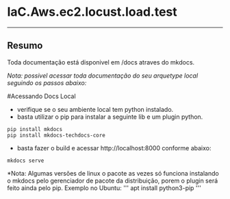 # IaC.Aws.ec2.locust.load.test
---
## Resumo
Toda documentação está disponivel em /docs atraves do mkdocs.

*Nota: possivel acessar toda documentação do seu arquetype local seguindo os passos abaixo:*

#Acessando Docs Local

* verifique se o seu ambiente local tem python instalado.
* basta utilizar o pip para instalar a seguinte lib e um plugin python.
```
pip install mkdocs
pip install mkdocs-techdocs-core
```
* basta fazer o build e acessar http://localhost:8000 conforme abaixo:
```
mkdocs serve
```

*Nota: Algumas versões de linux o pacote as vezes só funciona instalando o mkdocs pelo gerenciador de pacote da distribuição, porem o plugin será feito ainda pelo pip. Exemplo no Ubuntu:
'''
 apt install python3-pip
'''